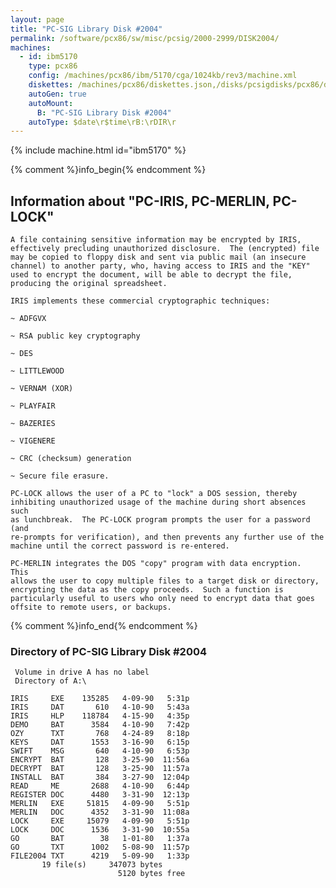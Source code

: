```yaml
---
layout: page
title: "PC-SIG Library Disk #2004"
permalink: /software/pcx86/sw/misc/pcsig/2000-2999/DISK2004/
machines:
  - id: ibm5170
    type: pcx86
    config: /machines/pcx86/ibm/5170/cga/1024kb/rev3/machine.xml
    diskettes: /machines/pcx86/diskettes.json,/disks/pcsigdisks/pcx86/diskettes.json
    autoGen: true
    autoMount:
      B: "PC-SIG Library Disk #2004"
    autoType: $date\r$time\rB:\rDIR\r
---
```


{% include machine.html id="ibm5170" %}

{% comment %}info_begin{% endcomment %}

## Information about "PC-IRIS, PC-MERLIN, PC-LOCK"

    A file containing sensitive information may be encrypted by IRIS,
    effectively precluding unauthorized disclosure.  The (encrypted) file
    may be copied to floppy disk and sent via public mail (an insecure
    channel) to another party, who, having access to IRIS and the "KEY"
    used to encrypt the document, will be able to decrypt the file,
    producing the original spreadsheet.
    
    IRIS implements these commercial cryptographic techniques:
    
    ~ ADFGVX
    
    ~ RSA public key cryptography
    
    ~ DES
    
    ~ LITTLEWOOD
    
    ~ VERNAM (XOR)
    
    ~ PLAYFAIR
    
    ~ BAZERIES
    
    ~ VIGENERE
    
    ~ CRC (checksum) generation
    
    ~ Secure file erasure.
    
    PC-LOCK allows the user of a PC to "lock" a DOS session, thereby
    inhibiting unauthorized usage of the machine during short absences such
    as lunchbreak.  The PC-LOCK program prompts the user for a password (and
    re-prompts for verification), and then prevents any further use of the
    machine until the correct password is re-entered.
    
    PC-MERLIN integrates the DOS "copy" program with data encryption.  This
    allows the user to copy multiple files to a target disk or directory,
    encrypting the data as the copy proceeds.  Such a function is
    particularly useful to users who only need to encrypt data that goes
    offsite to remote users, or backups.
{% comment %}info_end{% endcomment %}


### Directory of PC-SIG Library Disk #2004

     Volume in drive A has no label
     Directory of A:\

    IRIS     EXE    135285   4-09-90   5:31p
    IRIS     DAT       610   4-10-90   5:43a
    IRIS     HLP    118784   4-15-90   4:35p
    DEMO     BAT      3584   4-10-90   7:42p
    OZY      TXT       768   4-24-89   8:18p
    KEYS     DAT      1553   3-16-90   6:15p
    SWIFT    MSG       640   4-10-90   6:53p
    ENCRYPT  BAT       128   3-25-90  11:56a
    DECRYPT  BAT       128   3-25-90  11:57a
    INSTALL  BAT       384   3-27-90  12:04p
    READ     ME       2688   4-10-90   6:44p
    REGISTER DOC      4480   3-31-90  12:13p
    MERLIN   EXE     51815   4-09-90   5:51p
    MERLIN   DOC      4352   3-31-90  11:08a
    LOCK     EXE     15079   4-09-90   5:51p
    LOCK     DOC      1536   3-31-90  10:55a
    GO       BAT        38   1-01-80   1:37a
    GO       TXT      1002   5-08-90  11:57p
    FILE2004 TXT      4219   5-09-90   1:33p
           19 file(s)     347073 bytes
                            5120 bytes free

